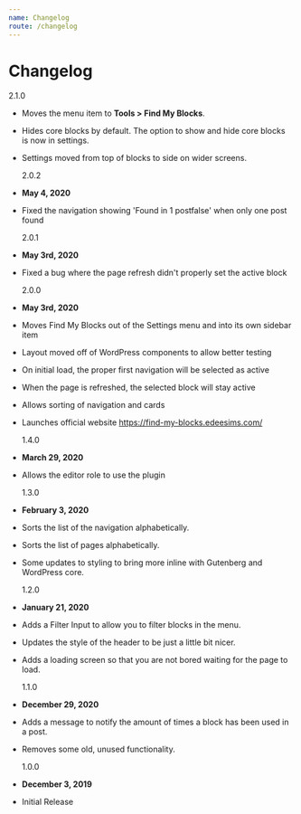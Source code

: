 ```yaml
---
name: Changelog
route: /changelog
---
```


# Changelog

2.1.0

- Moves the menu item to **Tools > Find My Blocks**.
- Hides core blocks by default. The option to show and hide core blocks is now
  in settings.
- Settings moved from top of blocks to side on wider screens.

  2.0.2

- **May 4, 2020**
- Fixed the navigation showing 'Found in 1 postfalse' when only one post found

  2.0.1

- **May 3rd, 2020**
- Fixed a bug where the page refresh didn't properly set the active block

  2.0.0

- **May 3rd, 2020**
- Moves Find My Blocks out of the Settings menu and into its own sidebar item
- Layout moved off of WordPress components to allow better testing
- On initial load, the proper first navigation will be selected as active
- When the page is refreshed, the selected block will stay active
- Allows sorting of navigation and cards
- Launches official website https://find-my-blocks.edeesims.com/

  1.4.0

- **March 29, 2020**
- Allows the editor role to use the plugin

  1.3.0

- **February 3, 2020**
- Sorts the list of the navigation alphabetically.
- Sorts the list of pages alphabetically.
- Some updates to styling to bring more inline with Gutenberg and WordPress
  core.

  1.2.0

- **January 21, 2020**
- Adds a Filter Input to allow you to filter blocks in the menu.
- Updates the style of the header to be just a little bit nicer.
- Adds a loading screen so that you are not bored waiting for the page to load.

  1.1.0

- **December 29, 2020**
- Adds a message to notify the amount of times a block has been used in a post.
- Removes some old, unused functionality.

  1.0.0

- **December 3, 2019**
- Initial Release
